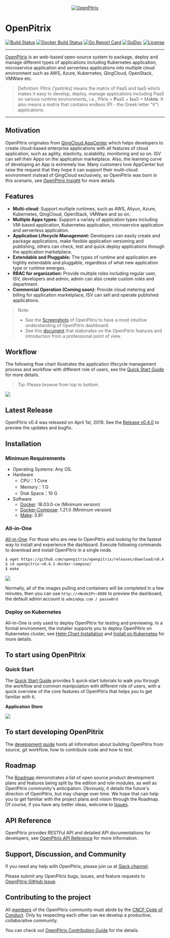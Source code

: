 <p align="center"><a href="http://openpitrix.io" target="_blank"><img src="https://raw.githubusercontent.com/openpitrix/openpitrix/master/docs/images/logo.png" alt="OpenPitrix"></a></p>

# OpenPitrix

[![Build Status](https://travis-ci.org/openpitrix/openpitrix.svg)](https://travis-ci.org/openpitrix/openpitrix)
[![Docker Build Status](https://img.shields.io/docker/build/openpitrix/openpitrix.svg)](https://hub.docker.com/r/openpitrix/openpitrix/)
[![Go Report Card](https://goreportcard.com/badge/openpitrix.io/openpitrix)](https://goreportcard.com/report/openpitrix.io/openpitrix)
[![GoDoc](https://godoc.org/openpitrix.io/openpitrix?status.svg)](https://godoc.org/openpitrix.io/openpitrix)
[![License](http://img.shields.io/badge/license-apache%20v2-blue.svg)](https://github.com/openpitrix/openpitrix/blob/master/LICENSE)

----

[OpenPitrix](https://openpitrix.io/) is an web-based open-source system to package, deploy and manage different types of applications including Kubernetes application, microservice application and serverless applications into multiple cloud environment such as AWS, Azure, Kubernetes, QingCloud, OpenStack, VMWare etc.

> Definition: Pitrix _['paitriks]_ means the matrix of PaaS and IaaS which makes it easy to develop, deploy, manage applications including PaaS on various runtime environments, i.e., Pitrix = **P**aaS + **I**aaS + Ma**trix**. It also means a matrix that contains endless (PI - the Greek letter "π") applications. 

----

## Motivation

OpenPitrix originates from [QingCloud AppCenter](https://appcenter.qingcloud.com) which helps developers to create cloud-based enterprise applications with all features of cloud application, such as agility, elasticity, scalability, monitoring and so on. ISV can sell their Apps on the application marketplace. Also, the learning curve of developing an App is extremely low. Many customers love AppCenter but raise the request that they hope it can support their multi-cloud environment instead of QingCloud exclusively, so OpenPitrix was born in this scenario, see [OpenPitrix Insight](https://github.com/openpitrix/openpitrix/wiki/OpenPitrix-Insight) for more details.

## Features

- **Multi-cloud:** Support multiple runtimes, such as AWS, Aliyun, Azure, Kubernetes, QingCloud, OpenStack, VMWare and so on. 
- **Multiple Apps types:** Support a variaty of application types including VM-based application, Kubernetes application, microservice application and serverless application.
- **Application Lifecycle Management:** Developers can easily create and package applications, make flexible application versioning and publishing, others can check, test and quick deploy applications through the application marketplace.
- **Extendable and Pluggable:** The types of runtime and application are hightly extendable and pluggable, regardless of what new application type or runtime emerges.
- **RBAC for organization:** Provide multiple roles including regular user, ISV, developers and admin, admin can also create custom roles and department.
- **Commercial Operation (Coming soon):** Provide cloud metering and billing for application marketplace, ISV can sell and operate published applications.

> Note: 
> - See the [Screenshots](docs/op-screenshot.md) of OpenPitrix to have a most intuitive understanding of OpenPitrix dashboard.
> - See this [document](https://openpitrix.io/docs/v0.4/zh-CN/introduction/basic) that elaborates on the OpenPitrix features and introduction from a professional point of view.

## Workflow

The following flow chart illustrates the application lifecycle management process and workflow with different role of users, see the [Quick Start Guide](https://openpitrix.io/docs/v0.4/zh-CN/getting-start/introduction) for more details.

> Tip: Please browse from top to bottom.

![](docs/images/op-workflow-en.png)

## Latest Release

OpenPitrix v0.4 was released on April 1st, 2019. See the [Release v0.4.0](https://github.com/openpitrix/openpitrix/releases/tag/v0.4.0) to preview the updates and bugfix.

## Installation

### Minimum Requirements

- Operating Systems: Any OS.
- Hardware
   - CPU：1 Core
   - Memory：1 G
   - Disk Space：10 G
- Software
   - [Docker](https://docs.docker.com/install/): 18.03.0-ce (Minimum version)
   - [Docker-Compose](https://docs.docker.com/compose/install/): 1.21.0 (Minimum version)
   - [Make](https://www.gnu.org/software/make/): 3.81

### All-in-One

[All-in-One](https://openpitrix.io/install): For those who are new to OpenPitrix and looking for the fastest way to install and experience the dashboard. Execute following commands to download and install OpenPitrix in a single node. 

```bash
$ wget https://github.com/openpitrix/openpitrix/releases/download/v0.4.1/openpitrix-v0.4.1-docker-compose.tar.gz && tar -zxf openpitrix-v0.4.1-docker-compose.tar.gz
$ cd openpitrix-v0.4.1-docker-compose/
$ make
```

![](docs/images/op-installation.gif)

Normally, all of the images pulling and containers will be completed in a few minutes, then you can use `http://<NodeIP>:8000` to preview the dashboard, the default admin account is `admin@op.com	/ passw0rd`

### Deploy on Kubernetes

All-in-One is only used to deploy OpenPitrix for testing and previewing. In a formal environment, the installer supports you to deploy OpenPitrix on Kubernetes cluster, see [Helm Chart Installation](https://openpitrix.io/docs/v0.4/zh-CN/installation/helm-chart) and [Install on Kubernetes](https://openpitrix.io/docs/v0.4/zh-CN/installation/kubernetes) for more details.

## To start using OpenPitrix

### Quick Start

The [Quick Start Guide](https://openpitrix.io/docs/v0.4/zh-CN/getting-start/introduction) provides 5 quick-start tutorials to walk you through the workflow and common manipulation with different role of users, with a quick overview of the core features of OpenPitrix that helps you to get familiar with it.

**Application Store**

![](docs/images/op-appstore.png)

## To start developing OpenPitrix

The [development guide](docs/development-guide.md) hosts all information about building OpenPitrix from source, git workflow, how to contribute code and how to test.

## Roadmap

The [Roadmap](docs/Roadmap.md) demonstrates a list of open source product development plans and features being split by the edition and role modules, as well as OpenPitrix community's anticipation. Obviously, it details the future's direction of OpenPitrix, but may change over time. We hope that can help you to get familiar with the project plans and vision through the Roadmap. Of course, if you have any better ideas, welcome to [Issues](https://github.com/openpitrix/openpitrix/issues).

## API Reference

OpenPitrix provides RESTFul API and detailed API documentations for developers, see [OpenPitrix API Reference](https://openpitrix.io/api) for more information.

## Support, Discussion, and Community

If you need any help with OpenPitrix, please join us at [Slack channel](http://openpitrix.slack.com/).

Please submit any OpenPitrix bugs, issues, and feature requests to [OpenPitrix GitHub Issue](https://github.com/openpitrix/openpitrix/issues).


## Contributing to the project

All [members](docs/members.md) of the OpenPitrix community must abide by the [CNCF Code of Conduct](https://github.com/cncf/foundation/blob/master/code-of-conduct.md). Only by respecting each other can we develop a productive, collaborative community.

You can check out [OpenPitrix Contribution Guide](https://openpitrix.io/docs/v0.4/zh-CN/contribution/contribution-guide) for the details.


